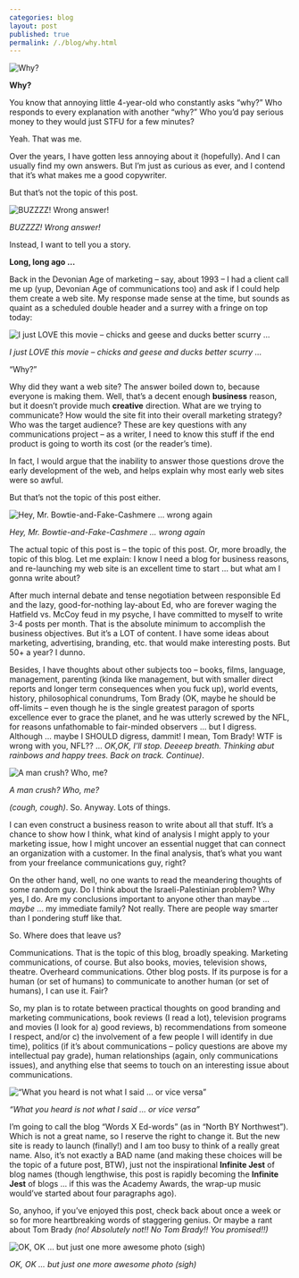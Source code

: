 ```yaml
---
categories: blog
layout: post
published: true
permalink: /./blog/why.html
---
```

![Why?]({{site.baseurl}}/media/Picture1.png)

**Why?**

You know that annoying little 4-year-old who constantly asks “why?” Who responds to every explanation with another “why?” Who you’d pay serious money to they would just STFU for a few minutes?

Yeah. That was me.

Over the years, I have gotten less annoying about it (hopefully). And I can usually find my own answers. But I’m just as curious as ever, and I contend that it’s what makes me a good copywriter.

But that’s not the topic of this post. 

![BUZZZZ! Wrong answer!]({{site.baseurl}}/media/Picture2.png)

_BUZZZZ! Wrong answer!_

Instead, I want to tell you a story.

**Long, long ago …**

Back in the Devonian Age of marketing – say, about 1993 – I had a client call me up (yup, Devonian Age of communications too) and ask if I could help them create a web site. My response made sense at the time, but sounds as quaint as a scheduled double header and a surrey with a fringe on top today:

![I just LOVE this movie – chicks and geese and ducks better scurry …]({{site.baseurl}}/media/Picture3.png)

_I just LOVE this movie – chicks and geese and ducks better scurry …_

“Why?”

Why did they want a web site? The answer boiled down to, because everyone is making them. Well, that’s a decent enough __business__ reason, but it doesn’t provide much __creative__ direction. What are we trying to communicate? How would the site fit into their overall marketing strategy? Who was the target audience? These are key questions with any communications project – as a writer, I need to know this stuff if the end product is going to worth its cost (or the reader’s time).

In fact, I would argue that the inability to answer those questions drove the early development of the web, and helps explain why most early web sites were so awful.

But that’s not the topic of this post either.

![Hey, Mr. Bowtie-and-Fake-Cashmere … wrong again]({{site.baseurl}}/media/Picture4.png)

_Hey, Mr. Bowtie-and-Fake-Cashmere … wrong again_

The actual topic of this post is – the topic of this post. Or, more broadly, the topic of this blog. Let me explain: I know I need a blog for business reasons, and re-launching my web site is an excellent time to start … but what am I gonna write about?

After much internal debate and tense negotiation between responsible Ed and the lazy, good-for-nothing lay-about Ed, who are forever waging the Hatfield vs. McCoy feud in my psyche, I have committed to myself to write 3-4 posts per month. That is the absolute minimum to accomplish the business objectives. But it’s a LOT of content. I have some ideas about marketing, advertising, branding, etc. that would make interesting posts. But 50+ a year? I dunno. 

Besides, I have thoughts about other subjects too – books, films, language, management, parenting (kinda like management, but with smaller direct reports and longer term consequences when you fuck up), world events, history, philosophical conundrums, Tom Brady (OK, maybe he should be off-limits – even though he is the single greatest paragon of sports excellence ever to grace the planet, and he was utterly screwed by the NFL, for reasons unfathomable to fair-minded observers … but I digress. Although … maybe I SHOULD digress, dammit! I mean, Tom Brady! WTF is wrong with you, NFL?? … _OK,OK, I’ll stop. Deeeep breath. Thinking abut rainbows and happy trees. Back on track. Continue)_. 

![A man crush? Who, me?]({{site.baseurl}}/media/Picture5.png)

_A man crush? Who, me?_

_(cough, cough)_. So. Anyway. Lots of things.

I can even construct a business reason to write about all that stuff. It’s a chance to show how I think, what kind of analysis I might apply to your marketing issue, how I might uncover an essential nugget that can connect an organization with a customer. In the final analysis, that’s what you want from your freelance communications guy, right?

On the other hand, well, no one wants to read the meandering thoughts of some random guy. Do I think about the Israeli-Palestinian problem? Why yes, I do. Are my conclusions important to anyone other than maybe … _maybe_ … my immediate family? Not really. There are people way smarter than I pondering stuff like that. 

So. Where does that leave us?

Communications. That is the topic of this blog, broadly speaking. Marketing communications, of course. But also books, movies, television shows, theatre. Overheard communications. Other blog posts. If its purpose is for a human (or set of humans) to communicate to another human (or set of humans), I can use it. Fair?

So, my plan is to rotate between practical thoughts on good branding and marketing communications, book reviews (I read a lot), television programs and movies (I look for a) good reviews, b) recommendations from someone I respect, and/or c) the involvement of a few people I will identify in due time), politics (if it’s about communications – policy questions are above my intellectual pay grade), human relationships (again, only communications issues), and anything else that seems to touch on an interesting issue about communications.

![“What you heard is not what I said … or vice versa”]({{site.baseurl}}/media/Picture6.png)

_“What you heard is not what I said … or vice versa”_

I’m going to call the blog “Words X Ed-words” (as in “North BY Northwest”). Which is not a great name, so I reserve the right to change it. But the new site is ready to launch (finally!) and I am too busy to think of a really great name. Also, it’s not exactly a BAD name (and making these choices will be the topic of a future post, BTW), just not the inspirational __Infinite Jest__ of blog names (though lengthwise, this post is rapidly becoming the __Infinite Jest__  of blogs … if this was the Academy Awards, the wrap-up music would’ve started about four paragraphs ago).

So, anyhoo, if you’ve enjoyed this post, check back about once a week or so for more heartbreaking words of staggering genius. Or maybe a rant about Tom Brady _(no! Absolutely not!! No Tom Brady!! You promised!!)_

![OK, OK … but just one more awesome photo (sigh)]({{site.baseurl}}/media/Picture7.png)

_OK, OK … but just one more awesome photo (sigh)_
